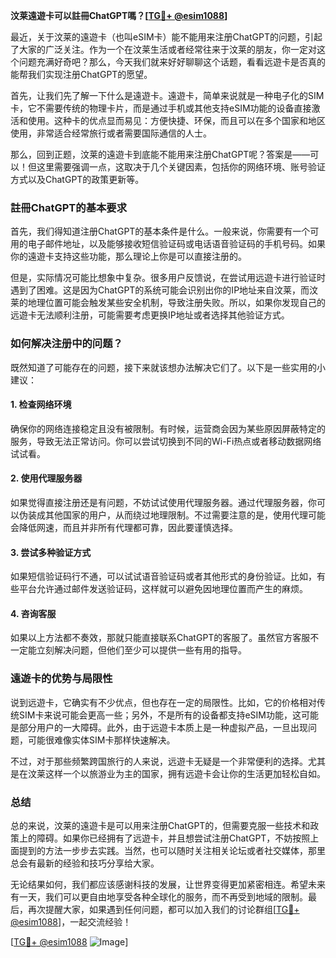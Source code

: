 **汶莱遠遊卡可以註冊ChatGPT嗎？[[TG💪+ @esim1088](https://t.me/s/esim1088)]**

最近，关于汶莱的遠遊卡（也叫eSIM卡）能不能用来注册ChatGPT的问题，引起了大家的广泛关注。作为一个在汶莱生活或者经常往来于汶莱的朋友，你一定对这个问题充满好奇吧？那么，今天我们就来好好聊聊这个话题，看看远遊卡是否真的能帮我们实现注册ChatGPT的愿望。

首先，让我们先了解一下什么是遠遊卡。遠遊卡，简单来说就是一种电子化的SIM卡，它不需要传统的物理卡片，而是通过手机或其他支持eSIM功能的设备直接激活和使用。这种卡的优点显而易见：方便快捷、环保，而且可以在多个国家和地区使用，非常适合经常旅行或者需要国际通信的人士。

那么，回到正题，汶莱的遠遊卡到底能不能用来注册ChatGPT呢？答案是——可以！但这里需要强调一点，这取决于几个关键因素，包括你的网络环境、账号验证方式以及ChatGPT的政策更新等。

### 註冊ChatGPT的基本要求

首先，我们得知道注册ChatGPT的基本条件是什么。一般来说，你需要有一个可用的电子邮件地址，以及能够接收短信验证码或电话语音验证码的手机号码。如果你的遠遊卡支持这些功能，那么理论上你是可以直接注册的。

但是，实际情况可能比想象中复杂。很多用户反馈说，在尝试用远遊卡进行验证时遇到了困难。这是因为ChatGPT的系统可能会识别出你的IP地址来自汶莱，而汶莱的地理位置可能会触发某些安全机制，导致注册失败。所以，如果你发现自己的远遊卡无法顺利注册，可能需要考虑更换IP地址或者选择其他验证方式。

### 如何解决注册中的问题？

既然知道了可能存在的问题，接下来就该想办法解决它们了。以下是一些实用的小建议：

#### 1. **检查网络环境**
确保你的网络连接稳定且没有被限制。有时候，运营商会因为某些原因屏蔽特定的服务，导致无法正常访问。你可以尝试切换到不同的Wi-Fi热点或者移动数据网络试试看。

#### 2. **使用代理服务器**
如果觉得直接注册还是有问题，不妨试试使用代理服务器。通过代理服务器，你可以伪装成其他国家的用户，从而绕过地理限制。不过需要注意的是，使用代理可能会降低网速，而且并非所有代理都可靠，因此要谨慎选择。

#### 3. **尝试多种验证方式**
如果短信验证码行不通，可以试试语音验证码或者其他形式的身份验证。比如，有些平台允许通过邮件发送验证码，这样就可以避免因地理位置而产生的麻烦。

#### 4. **咨询客服**
如果以上方法都不奏效，那就只能直接联系ChatGPT的客服了。虽然官方客服不一定能立刻解决问题，但他们至少可以提供一些有用的指导。

### 遠遊卡的优势与局限性

说到远遊卡，它确实有不少优点，但也存在一定的局限性。比如，它的价格相对传统SIM卡来说可能会更高一些；另外，不是所有的设备都支持eSIM功能，这可能是部分用户的一大障碍。此外，由于远遊卡本质上是一种虚拟产品，一旦出现问题，可能很难像实体SIM卡那样快速解决。

不过，对于那些频繁跨国旅行的人来说，远遊卡无疑是一个非常便利的选择。尤其是在汶莱这样一个以旅游业为主的国家，拥有远遊卡会让你的生活更加轻松自如。

### 总结

总的来说，汶莱的遠遊卡是可以用来注册ChatGPT的，但需要克服一些技术和政策上的障碍。如果你已经拥有了远遊卡，并且想尝试注册ChatGPT，不妨按照上面提到的方法一步步去实践。当然，也可以随时关注相关论坛或者社交媒体，那里总会有最新的经验和技巧分享给大家。

无论结果如何，我们都应该感谢科技的发展，让世界变得更加紧密相连。希望未来有一天，我们可以更自由地享受各种全球化的服务，而不再受到地域的限制。最后，再次提醒大家，如果遇到任何问题，都可以加入我们的讨论群组[[TG💪+ @esim1088](https://t.me/s/esim1088)]，一起交流经验！

[[TG💪+ @esim1088](https://t.me/s/esim1088) ![Image](https://i.postimg.cc/4NQfJmqS/Snipaste-2025-05-13-00-14-12.png)]
